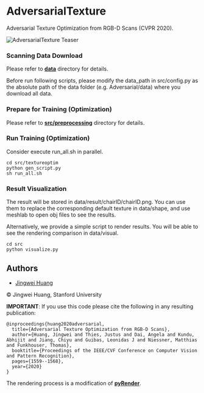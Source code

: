 # AdversarialTexture
Adversarial Texture Optimization from RGB-D Scans (CVPR 2020).

![AdversarialTexture Teaser](https://github.com/hjwdzh/AdversarialTexture/raw/master/res/teaser.png)

### Scanning Data Download
Please refer to [**data**](https://github.com/hjwdzh/AdversarialTexture/raw/master/data/) directory for details.

Before run following scripts, please modify the data_path in src/config.py as the absolute path of the data folder (e.g. Adversarial/data) where you download all data.

### Prepare for Training (Optimization)
Please refer to [**src/preprocessing**](https://github.com/hjwdzh/AdversarialTexture/raw/master/src/preprocessing) directory for details.

### Run Training (Optimization)
Consider execute run_all.sh in parallel.
```
cd src/textureoptim
python gen_script.py
sh run_all.sh
```

### Result Visualization
The result will be stored in data/result/chairID/chairID.png. You can use them to replace the corresponding default texture in data/shape, and use meshlab to open obj files to see the results.

Alternatively, we provide a simple script to render results. You will be able to see the rendering comparison in data/visual.
```
cd src
python visualize.py
```

## Authors
- [Jingwei Huang](mailto:jingweih@stanford.edu)

&copy; Jingwei Huang, Stanford University

**IMPORTANT**: If you use this code please cite the following in any resulting publication:
```
@inproceedings{huang2020adversarial,
  title={Adversarial Texture Optimization from RGB-D Scans},
  author={Huang, Jingwei and Thies, Justus and Dai, Angela and Kundu, Abhijit and Jiang, Chiyu and Guibas, Leonidas J and Niessner, Matthias and Funkhouser, Thomas},
  booktitle={Proceedings of the IEEE/CVF Conference on Computer Vision and Pattern Recognition},
  pages={1559--1568},
  year={2020}
}
```
The rendering process is a modification of [**pyRender**](https://github.com/hjwdzh/pyRender).

